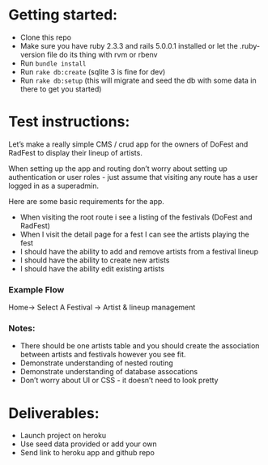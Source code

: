 # Getting started:
- Clone this repo
- Make sure you have ruby 2.3.3 and rails 5.0.0.1 installed or let the .ruby-version file do its thing with rvm or rbenv
- Run `bundle install`
- Run `rake db:create` (sqlite 3 is fine for dev)
- Run `rake db:setup` (this will migrate and seed the db with some data in there to get you started)

# Test instructions:
Let’s make a really simple CMS / crud app for the owners of DoFest and RadFest to display their lineup of artists. 

When setting up the app and routing don’t worry about setting up authentication or user roles - just assume that visiting any route has a user logged in as a superadmin. 

Here are some basic requirements for the app.

- When visiting the root route i see a listing of the festivals (DoFest and RadFest)
- When I visit the detail page for a fest I can see the artists playing the fest
- I should have the ability to add and remove artists from a festival lineup
- I should have the ability to create new artists
- I should have the ability edit existing artists

### Example Flow
Home-> Select A Festival -> Artist & lineup management

### Notes:
- There should be one artists table and you should create the association between artists and festivals however you see fit.
- Demonstrate understanding of nested routing
- Demonstrate understanding of database assocations
- Don’t worry about UI or CSS - it doesn’t need to look pretty

# Deliverables:
- Launch project on heroku
- Use seed data provided or add your own
- Send link to heroku app and github repo
